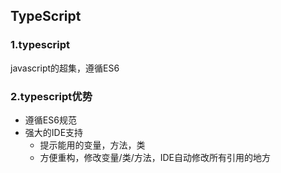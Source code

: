 ## TypeScript
### 1.typescript
javascript的超集，遵循ES6
### 2.typescript优势
* 遵循ES6规范
* 强大的IDE支持
    * 提示能用的变量，方法，类
    * 方便重构，修改变量/类/方法，IDE自动修改所有引用的地方
    